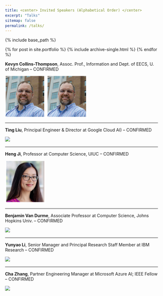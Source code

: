 ```yaml
---
title: <center> Invited Speakers (Alphabetical Order) </center>
excerpt: "Talks"
sitemap: false
permalink: /talks/
---
```


{% include base_path %}


{% for post in site.portfolio %}
  {% include archive-single.html %}
{% endfor %}

**Kevyn Collins-Thompson**, Assoc. Prof., Information and Dept. of EECS, U. of Michigan – CONFIRMED	

<img src='/images/Picture1.png'>
<img src='Picture1.png'>

------

**Ting Liu**, Principal Engineer & Director at Google Cloud AI) – CONFIRMED

<img src='/images/Picture2.png'>

------

**Heng Ji**, Professor at Computer Science, UIUC – CONFIRMED	


<img src='/images/Picture3.png'>

------

**Benjamin Van Durme**, Associate Professor at Computer Science, Johns Hopkins Univ. – CONFIRMED

<img src='/images/Picture4.png'>

------

**Yunyao Li**, Senior Manager and Principal Research Staff Member at IBM Research – CONFIRMED	

<img src='/images/Picture5.png'>

------

**Cha Zhang**, Partner Engineering Manager at Microsoft Azure AI; IEEE Fellow – CONFIRMED

<img src='/images/Picture6.png'>
